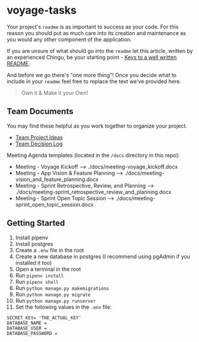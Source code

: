 # voyage-tasks

Your project's `readme` is as important to success as your code. For 
this reason you should put as much care into its creation and maintenance
as you would any other component of the application.

If you are unsure of what should go into the `readme` let this article,
written by an experienced Chingu, be your starting point - 
[Keys to a well written README](https://tinyurl.com/yk3wubft).

And before we go there's "one more thing"! Once you decide what to include
in your `readme` feel free to replace the text we've provided here.

> Own it & Make it your Own!

## Team Documents

You may find these helpful as you work together to organize your project.

- [Team Project Ideas](./docs/team_project_ideas.md)
- [Team Decision Log](./docs/team_decision_log.md)

Meeting Agenda templates (located in the `/docs` directory in this repo):

- Meeting - Voyage Kickoff --> ./docs/meeting-voyage_kickoff.docx
- Meeting - App Vision & Feature Planning --> ./docs/meeting-vision_and_feature_planning.docx
- Meeting - Sprint Retrospective, Review, and Planning --> ./docs/meeting-sprint_retrospective_review_and_planning.docx
- Meeting - Sprint Open Topic Session --> ./docs/meeting-sprint_open_topic_session.docx

## Getting Started
1. Install pipenv
2. Install postgres
3. Create a `.env` file in the root 
4. Create a new database in postgres (I recommend using pgAdmin if you installed it too)
5. Open a terminal in the root
6. Run `pipenv install`
7. Run `pipenv shell`
8. Run `python manage.py makemigrations`
9. Run `python manage.py migrate`
10. Run `python manage.py runserver`
11. Set the following values in the `.env` file:
```
SECRET_KEY= 'THE_ACTUAL_KEY'
DATABASE_NAME = 
DATABASE_USER = 
DATABASE_PASSWORD = 
```